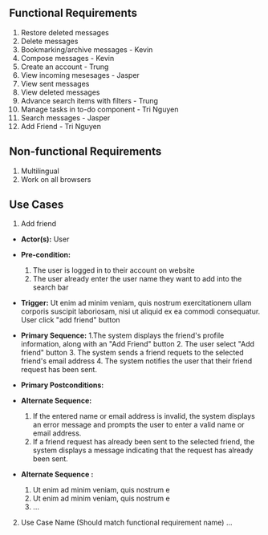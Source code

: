 ## Functional Requirements

1. Restore deleted messages 
2. Delete messages 
3. Bookmarking/archive messages - Kevin
4. Compose messages - Kevin
5. Create an account - Trung
6. View incoming mesesages - Jasper
7. View sent messages 
8. View deleted messages
9. Advance search items with filters - Trung
10. Manage tasks in to-do component -  Tri Nguyen
11. Search messages - Jasper
12. Add Friend - Tri Nguyen

## Non-functional Requirements

1. Multilingual
2. Work on all browsers

## Use Cases

1. Add friend
- **Actor(s):**
	User
- **Pre-condition:**
	1. The user is logged in to their account on website
	2. The user already enter the user name they want to add into the 
search bar	
- **Trigger:** <can be a list or short description> Ut enim ad minim veniam, quis nostrum exercitationem ullam corporis suscipit laboriosam, nisi ut aliquid ex ea commodi consequatur. 
	User click "add friend" button
- **Primary Sequence:**
	1.The system displays the friend's profile information, along with an "Add Friend" button
	2. The user select "Add friend" button
	3. The system sends a friend requets to the selected friend's email address
	4. The system notifies the user that their friend request has been sent.
- **Primary Postconditions:** <can be a list or short description> 

- **Alternate Sequence:** <you can have more than one alternate sequence to describe multiple issues that may arise>
 
  	1. If the entered name or email address is invalid, the system displays an error message and prompts the 
user to enter a valid name or email address.
  	2. If a friend request has already been sent to the selected friend, the system displays a message 
indicating that the request has already been sent.

- **Alternate Sequence <optional>:** <you can have more than one alternate sequence to describe multiple issues that may arise>
  
  1. Ut enim ad minim veniam, quis nostrum e
  2. Ut enim ad minim veniam, quis nostrum e
  3. ...
2. Use Case Name (Should match functional requirement name)
   ...
